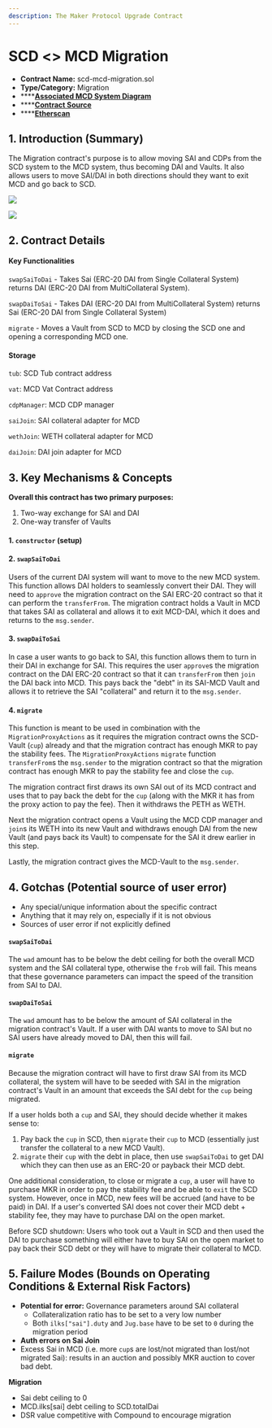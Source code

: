 ```yaml
---
description: The Maker Protocol Upgrade Contract
---
```


# SCD &lt;&gt; MCD Migration

* **Contract Name:** scd-mcd-migration.sol
* **Type/Category:**  Migration
* \*\*\*\*[**Associated MCD System Diagram**](https://github.com/makerdao/dss/wiki#system-architecture)
* \*\*\*\*[**Contract Source**](https://github.com/makerdao/scd-mcd-migration/blob/master/src/ScdMcdMigration.sol)
* \*\*\*\*[**Etherscan**](https://etherscan.io/address/0xc73e0383f3aff3215e6f04b0331d58cecf0ab849)

## 1. Introduction \(Summary\)

The Migration contract's purpose is to allow moving SAI and CDPs from the SCD system to the MCD system, thus becoming DAI and Vaults. It also allows users to move SAI/DAI in both directions should they want to exit MCD and go back to SCD.

![](../.gitbook/assets/scd-mcd.png)



![](../.gitbook/assets/scd-mcd2%20%281%29.png)

## 2. Contract Details

#### Key Functionalities

`swapSaiToDai` - Takes Sai \(ERC-20 DAI from Single Collateral System\) returns DAI \(ERC-20 DAI from MultiCollateral System\).

`swapDaiToSai` - Takes DAI \(ERC-20 DAI from MultiCollateral System\) returns Sai \(ERC-20 DAI from Single Collateral System\)

`migrate` - Moves a Vault from SCD to MCD by closing the SCD one and opening a corresponding MCD one.

#### Storage

`tub`: SCD Tub contract address

`vat`: MCD Vat Contract address

`cdpManager`: MCD CDP manager

`saiJoin`: SAI collateral adapter for MCD

`wethJoin`: WETH collateral adapter for MCD

`daiJoin`: DAI join adapter for MCD

## 3. Key Mechanisms & Concepts

**Overall this contract has two primary purposes:**

1. Two-way exchange for SAI and DAI
2. One-way transfer of Vaults

#### 1. `constructor` \(setup\)

#### 2. `swapSaiToDai`

Users of the current DAI system will want to move to the new MCD system. This function allows DAI holders to seamlessly convert their DAI. They will need to `approve` the migration contract on the SAI ERC-20 contract so that it can perform the `transferFrom`. The migration contract holds a Vault in MCD that takes SAI as collateral and allows it to exit MCD-DAI, which it does and returns to the `msg.sender`.

#### 3. `swapDaiToSai`

In case a user wants to go back to SAI, this function allows them to turn in their DAI in exchange for SAI. This requires the user `approve`s the migration contract on the DAI ERC-20 contract so that it can `transferFrom` then `join` the DAI back into MCD. This pays back the "debt" in its SAI-MCD Vault and allows it to retrieve the SAI "collateral" and return it to the `msg.sender`.

#### 4. `migrate`

This function is meant to be used in combination with the `MigrationProxyActions` as it requires the migration contract owns the SCD-Vault \(`cup`\) already and that the migration contract has enough MKR to pay the stability fees. The `MigrationProxyActions` `migrate` function `transferFrom`s the `msg.sender` to the migration contract so that the migration contract has enough MKR to pay the stability fee and close the `cup`.

The migration contract first draws its own SAI out of its MCD contract and uses that to pay back the debt for the `cup` \(along with the MKR it has from the proxy action to pay the fee\). Then it withdraws the PETH as WETH.

Next the migration contract opens a Vault using the MCD CDP manager and `join`s its WETH into its new Vault and withdraws enough DAI from the new Vault \(and pays back its Vault\) to compensate for the SAI it drew earlier in this step.

Lastly, the migration contract gives the MCD-Vault to the `msg.sender`.

## 4. Gotchas \(Potential source of user error\)

* Any special/unique information about the specific contract
* Anything that it may rely on, especially if it is not obvious
* Sources of user error if not explicitly defined

#### `swapSaiToDai`

The `wad` amount has to be below the debt ceiling for both the overall MCD system and the SAI collateral type, otherwise the `frob` will fail. This means that these governance parameters can impact the speed of the transition from SAI to DAI.

#### `swapDaiToSai`

The `wad` amount has to be below the amount of SAI collateral in the migration contract's Vault. If a user with DAI wants to move to SAI but no SAI users have already moved to DAI, then this will fail.

#### `migrate`

Because the migration contract will have to first draw SAI from its MCD collateral, the system will have to be seeded with SAI in the migration contract's Vault in an amount that exceeds the SAI debt for the `cup` being migrated.

If a user holds both a `cup` and SAI, they should decide whether it makes sense to:

1. Pay back the `cup` in SCD, then `migrate` their `cup` to MCD \(essentially just transfer the collateral to a new MCD Vault\).
2. `migrate` their `cup` with the debt in place, then use `swapSaiToDai` to get DAI which they can then use as an ERC-20 or payback their MCD debt.

One additional consideration, to close or migrate a `cup`, a user will have to purchase MKR in order to pay the stability fee and be able to `exit` the SCD system. However, once in MCD, new fees will be accrued \(and have to be paid\) in DAI. If a user's converted SAI does not cover their MCD debt + stability fee, they may have to purchase DAI on the open market.

Before SCD shutdown: Users who took out a Vault in SCD and then used the DAI to purchase something will either have to buy SAI on the open market to pay back their SCD debt or they will have to migrate their collateral to MCD.

## 5. Failure Modes \(Bounds on Operating Conditions & External Risk Factors\)

* **Potential for error:** Governance parameters around SAI collateral
  * Collateralization ratio has to be set to a very low number
  * Both `ilks["sai"].duty` and `Jug.base` have to be set to `0` during the migration period
* **Auth errors on Sai Join**
* Excess Sai in MCD \(i.e. more `cup`s are lost/not migrated than lost/not migrated Sai\): results in an auction and possibly MKR auction to cover bad debt.

**Migration**

* Sai debt ceiling to 0
* MCD.ilks\[sai\] debt ceiling to SCD.totalDai
* DSR value competitive with Compound to encourage migration

